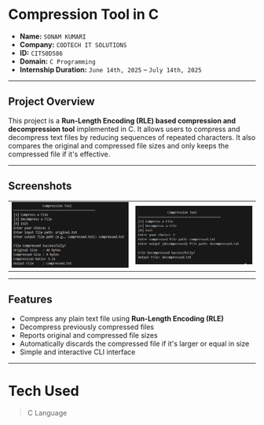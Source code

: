 # Compression Tool in C

- **Name:** `SONAM KUMARI`  
- **Company:** `CODTECH IT SOLUTIONS`  
- **ID:** `CITS0D586`  
- **Domain:** `C Programming`  
- **Internship Duration:**  `June 14th, 2025` – `July 14th, 2025`
 

---

##  Project Overview

This project is a **Run-Length Encoding (RLE) based compression and decompression tool** implemented in C. It allows users to compress and decompress text files by reducing sequences of repeated characters. It also compares the original and compressed file sizes and only keeps the compressed file if it's effective.

---

## Screenshots

<div align="center">
  <table>
    <tr>
      <td><img src="assets/screenshot2.png" alt="Screenshot 1" width="500"/></td>
      <td><img src="assets/screenshot1.png" alt="Screenshot 2" width="500"/></td>
    </tr>
  </table>
</div>

---
##  Features

- Compress any plain text file using **Run-Length Encoding (RLE)**
- Decompress previously compressed files
- Reports original and compressed file sizes
- Automatically discards the compressed file if it's larger or equal in size
- Simple and interactive CLI interface

---

# Tech Used
> C Language


